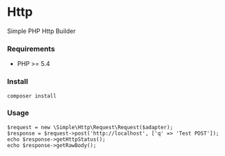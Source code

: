 # Http

Simple PHP Http Builder
 
### Requirements

- PHP >= 5.4

### Install

```
composer install
```

### Usage

```
$request = new \Simple\Http\Request\Request($adapter);
$response = $request->post('http://localhost', ['q' => 'Test POST']);
echo $response->getHttpStatus();
echo $response->getRawBody();
```
